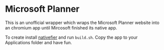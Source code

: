 # Microsoft Planner
This is an unofficial wrapper which wraps the Microsoft Planner website into an chromium app until Mircosoft finished its native app.

To create install [nativefier](https://github.com/jiahaog/nativefier) and run `build.sh`. Copy the app to your Applications folder and have fun.